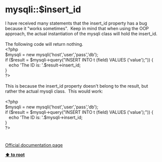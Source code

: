 # mysqli::$insert_id




<div class="phpcode"><span class="html">
I have received many statements that the insert_id property has a bug because it &quot;works sometimes&quot;.&#xA0; Keep in mind that when using the OOP approach, the actual instantiation of the mysqli class will hold the insert_id.&#xA0; <br><br>The following code will return nothing.<br><span class="default">&lt;?php<br>$mysqli </span><span class="keyword">= new </span><span class="default">mysqli</span><span class="keyword">(</span><span class="string">&apos;host&apos;</span><span class="keyword">,</span><span class="string">&apos;user&apos;</span><span class="keyword">,</span><span class="string">&apos;pass&apos;</span><span class="keyword">,</span><span class="string">&apos;db&apos;</span><span class="keyword">);<br>if (</span><span class="default">$result </span><span class="keyword">= </span><span class="default">$mysqli</span><span class="keyword">-&gt;</span><span class="default">query</span><span class="keyword">(</span><span class="string">&quot;INSERT INTO t (field) VALUES (&apos;value&apos;);&quot;</span><span class="keyword">)) {<br>&#xA0;&#xA0; echo </span><span class="string">&apos;The ID is: &apos;</span><span class="keyword">.</span><span class="default">$result</span><span class="keyword">-&gt;</span><span class="default">insert_id</span><span class="keyword">;<br>}<br></span><span class="default">?&gt;<br></span><br>This is because the insert_id property doesn&apos;t belong to the result, but rather the actual mysqli class.&#xA0; This would work:<br><br><span class="default">&lt;?php<br>$mysqli </span><span class="keyword">= new </span><span class="default">mysqli</span><span class="keyword">(</span><span class="string">&apos;host&apos;</span><span class="keyword">,</span><span class="string">&apos;user&apos;</span><span class="keyword">,</span><span class="string">&apos;pass&apos;</span><span class="keyword">,</span><span class="string">&apos;db&apos;</span><span class="keyword">);<br>if (</span><span class="default">$result </span><span class="keyword">= </span><span class="default">$mysqli</span><span class="keyword">-&gt;</span><span class="default">query</span><span class="keyword">(</span><span class="string">&quot;INSERT INTO t (field) VALUES (&apos;value&apos;);&quot;</span><span class="keyword">)) {<br>&#xA0;&#xA0; echo </span><span class="string">&apos;The ID is: &apos;</span><span class="keyword">.</span><span class="default">$mysqli</span><span class="keyword">-&gt;</span><span class="default">insert_id</span><span class="keyword">;<br>}<br></span><span class="default">?&gt;</span>
</span>
</div>
  

#

[Official documentation page](https://www.php.net/manual/en/mysqli.insert-id.php)

**[⬆ to root](/)**